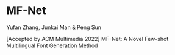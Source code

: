 # MF-Net

Yufan Zhang, Junkai Man & Peng Sun

[Accepted by ACM Multimedia 2022] MF-Net: A Novel Few-shot Multilingual Font Generation Method
